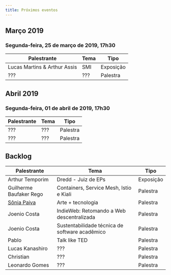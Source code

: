 ```yaml
---
title: Próximos eventos
---
```


## Março 2019

### Segunda-feira, 25 de março de 2019, 17h30

| Palestrante                  | Tema                                            | Tipo     |
| ---------------------------- | ----------------------------------------------- | -------- |
| Lucas Martins & Arthur Assis | SMI                                             | Exposição|
| ???                          | ???                                             | Palestra |

## Abril 2019

### Segunda-feira, 01 de abril de 2019, 17h30

| Palestrante     | Tema                                            | Tipo     |
| --------------- | ----------------------------------------------- | -------- |
| ???             | ???                                             | Palestra |
| ???             | ???                                             | Palestra |

## Backlog

| Palestrante                                    | Tema                                             | Tipo     |
| ---------------------------------------------- | ------------------------------------------------ | -------- |
| Arthur Temporim | Dredd - Juiz de EPs          | Exposição|
| Guilherme Baufaker Rego                        | Containers, Service Mesh, Istio e Kiali  | Palestra |
| [Sônia Paiva](https://www.facebook.com/ltcunb) | Arte + tecnologia | Palestra |
| Joenio Costa                                   | IndieWeb: Retomando a Web descentralizada        | Palestra |
| Joenio Costa                                   | Sustentabilidade técnica de software acadêmico   | Palestra |
| Pablo                                          | Talk like TED                                    | Palestra |
| Lucas Kanashiro                                | ???                                              | Palestra |
| Christian                                      | ???                                              | Palestra |
| Leonardo Gomes                                 | ???                                              | Palestra |

